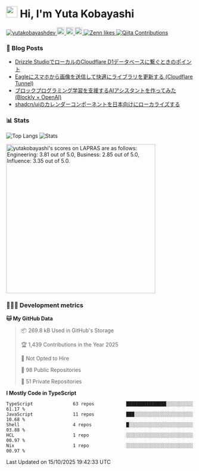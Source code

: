 <h1><img src="https://emojis.slackmojis.com/emojis/images/1613942336/14158/balloons.gif?1613942336" width="30"/> Hi, I'm Yuta Kobayashi</h1>

<p align="left"> 
  <a href="https://github.com/yutakobayashidev/yutakobayashidev/">
    <img src="https://komarev.com/ghpvc/?username=yutakobayashdev" alt="yutakobayashdev" />
  </a>
  <a href="https://mastodon.social/@yutakobayashi">
    <img height="20" src="https://img.shields.io/mastodon/follow/107202517736161782?domain=https%3A%2F%2Fmastodon.social&label=Mastodon&logo=mastodon&style=plastic" />
  </a>
  <a href="https://github.com/yutakobayashidev">
    <img height="20" src="https://img.shields.io/github/followers/yutakobayashidev?label=follow&logo=github&style=flat" />
  </a>
  <a href="https://www.reddit.com/user/yutakobayashi">
    <img height="20" src="https://img.shields.io/reddit/user-karma/combined/yutakobayashi?label=Reddit&logo=reddit&style=flat" />
  </a>
  <a href="https://zenn.dev/yutakobayashi">
    <img src="https://badgen.org/img/zenn/yutakobayashi/likes?style=plastic" alt="Zenn likes" />
  </a>
  <a href="https://qiita.com/yutakobayashi">
    <img src="https://badgen.org/img/qiita/yutakobayashi/contributions?style=plastic" alt="Qiita Contributions" />
  </a>
</p>

### 📕 Blog Posts

<!-- BLOG-POST-LIST:START -->
- [Drizzle StudioでローカルのCloudflare D1データベースに繋ぐときのポイント](https://zenn.dev/hanabi_rest/articles/drizzle-kit-d1)
- [Eagleにスマホから画像を送信して快適にライブラリを更新する &lpar;Cloudflare Tunnel&rpar;](https://zenn.dev/yutakobayashi/articles/eagle-cf-tunnel)
- [ブロックプログラミング学習を支援するAIアシスタントを作ってみた &lpar;Blockly × OpenAI&rpar;](https://zenn.dev/yutakobayashi/articles/blockly-openai)
- [shadcn/uiのカレンダーコンポーネントを日本向けにローカライズする](https://zenn.dev/yutakobayashi/articles/shadcn-calender-ja)
<!-- BLOG-POST-LIST:END -->

### 📊 Stats

![Top Langs](https://github-readme-stats.vercel.app/api/top-langs/?username=yutakobayashidev)
![Stats](https://github-readme-stats.vercel.app/api?username=yutakobayashidev&count_private=true&show_icons=true&line_height=40)

<!--START_SECTION:lapras-card-->
<p ><a href="https://lapras.com/public/yutakobayashi" target="_blank" rel="noopener noreferrer"><img alt="yutakobayashi's scores on LAPRAS are as follows: Engineering: 3.81 out of 5.0, Business: 2.85 out of 5.0, Influence: 3.35 out of 5.0." src="https://lapras-card-generator.vercel.app/api/svg?e=3.81&b=2.85&i=3.35&b1=%23020e27&b2=%230e5593&i1=%2303102f&i2=%231688bf&l=en" width="400" ></a></p>
<!--END_SECTION:lapras-card-->

### 👩🏻‍💻 Development metrics

<!--START_SECTION:waka-->
**🐱 My GitHub Data** 

> 📦 269.8 kB Used in GitHub's Storage 
 > 
> 🏆 1,439 Contributions in the Year 2025
 > 
> 🚫 Not Opted to Hire
 > 
> 📜 98 Public Repositories 
 > 
> 🔑 51 Private Repositories 
 > 
**I Mostly Code in TypeScript** 

```text
TypeScript               63 repos            ███████████████░░░░░░░░░░   61.17 % 
JavaScript               11 repos            ███░░░░░░░░░░░░░░░░░░░░░░   10.68 % 
Shell                    4 repos             █░░░░░░░░░░░░░░░░░░░░░░░░   03.88 % 
HCL                      1 repo              ░░░░░░░░░░░░░░░░░░░░░░░░░   00.97 % 
Nix                      1 repo              ░░░░░░░░░░░░░░░░░░░░░░░░░   00.97 % 
```




 Last Updated on 15/10/2025 19:42:33 UTC
<!--END_SECTION:waka-->
